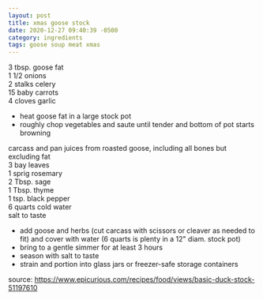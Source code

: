```yaml
---
layout: post
title: xmas goose stock
date: 2020-12-27 09:40:39 -0500
category: ingredients
tags: goose soup meat xmas
---
```


3 tbsp. goose fat  
1 1/2 onions  
2 stalks celery  
15 baby carrots  
4 cloves garlic 
* heat goose fat in a large stock pot
* roughly chop vegetables and saute until tender and bottom of pot starts browning

carcass and pan juices from roasted goose, including all bones but excluding fat  
3 bay leaves  
1 sprig rosemary  
2 Tbsp. sage  
1 Tbsp. thyme  
1 tsp. black pepper  
6 quarts cold water  
salt to taste
* add goose and herbs (cut carcass with scissors or cleaver as needed to fit)
  and cover with water (6 quarts is plenty in a 12" diam. stock pot)
* bring to a gentle simmer for at least 3 hours
* season with salt to taste
* strain and portion into glass jars or freezer-safe storage containers

source: <https://www.epicurious.com/recipes/food/views/basic-duck-stock-51197610>
